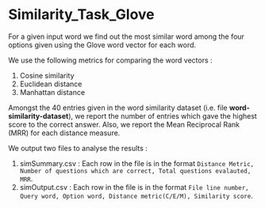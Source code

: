 # Similarity_Task_Glove
For a given input word we find out the most similar word among the four options given using the Glove word vector for each word.

We use the following metrics for comparing the word vectors : 

1. Cosine similarity
2. Euclidean distance
3. Manhattan distance

Amongst the 40 entries given in the word similarity dataset (i.e. file **word-similarity-dataset**), we report the number of entries which gave the highest score to the correct answer. Also, we report the Mean Reciprocal Rank (MRR) for each distance measure.

We output two files to analyse the results : 

1. simSummary.csv : Each row in the file is in the format `Distance Metric, Number of questions which are correct, Total questions evalauted, MRR`.
2. simOutput.csv : Each row in the file is in the format `File line number, Query word, Option word, Distance metric(C/E/M), Similarity score`.



